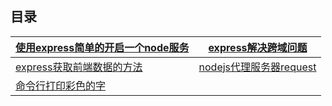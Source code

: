 ## 目录

| [使用express简单的开启一个node服务](https://github.com/wgjh5/Express-notes/blob/master/%E4%BD%BF%E7%94%A8express%E7%AE%80%E5%8D%95%E7%9A%84%E5%BC%80%E5%90%AF%E4%B8%80%E4%B8%AAnode%E6%9C%8D%E5%8A%A1.md) | [express解决跨域问题](https://github.com/wgjh5/Express-notes/blob/master/express%E8%A7%A3%E5%86%B3%E8%B7%A8%E5%9F%9F%E9%97%AE%E9%A2%98.md) |
| ------------------------------------------------------------ | ------------------------------------------------------------ |
| [express获取前端数据的方法](https://github.com/wgjh5/Express-notes/blob/master/express%E8%8E%B7%E5%8F%96%E6%95%B0%E6%8D%AE%E7%9A%84%E6%96%B9%E6%B3%95.md) | [nodejs代理服务器request](https://github.com/wgjh5/Express-notes/blob/master/nodejs%E4%BB%A3%E7%90%86%E6%9C%8D%E5%8A%A1%E5%99%A8request.md) |
| [命令行打印彩色的字](https://github.com/wgjh5/Express-notes/blob/master/nodejs%E4%BB%A3%E7%90%86%E6%9C%8D%E5%8A%A1%E5%99%A8request.md) |                                                              |

